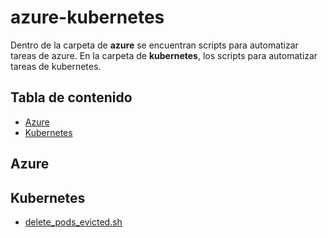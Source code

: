 # azure-kubernetes

Dentro de la carpeta de **azure** se encuentran scripts para automatizar tareas de azure. En la carpeta de **kubernetes**, los scripts para automatizar tareas de kubernetes.

## Tabla de contenido

* [Azure]()
* [Kubernetes]()

## Azure


## Kubernetes
* [delete_pods_evicted.sh](https://github.com/UnluckyRaven/azure-kubernetes/blob/main/kubernetes/delete_pods_evicted.sh)
